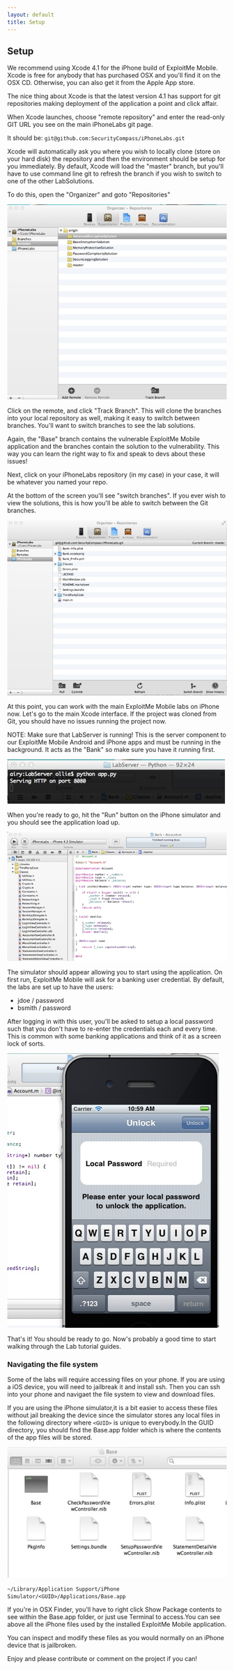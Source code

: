 ```yaml
---
layout: default
title: Setup
---
```


## Setup

We recommend using Xcode 4.1 for the iPhone build of ExploitMe Mobile.
Xcode is free for anybody that has purchased OSX and you'll find it on
the OSX CD.  Otherwise, you can also get it from the Apple App store.

The nice thing about Xcode is that the latest version 4.1 has support
for git repositories making deployment of the application a point and
click affair.

When Xcode launches, choose "remote repository" and enter the
read-only GIT URL you see on the main iPhoneLabs git page.

It should be: `git@github.com:SecurityCompass/iPhoneLabs.git`

Xcode will automatically ask you where you wish to locally clone
(store on your hard disk) the repository and then the environment
should be setup for you immediately.  By default, Xcode will load the
"master" branch, but you'll have to use command line git to refresh
the branch if you wish to switch to one of the other LabSolutions.

To do this, open the "Organizer" and goto "Repositories"

![Repositiories](img/repositories.jpeg)

Click on the remote, and click "Track Branch".  This will clone the
branches into your local repository as well, making it easy to switch
between branches.  You'll want to switch branches to see the lab
solutions.

Again, the "Base" branch contains the vulnerable ExploitMe Mobile
application and the branches contain the solution to the
vulnerability.  This way you can learn the right way to fix and speak
to devs about these issues!

Next, click on your iPhoneLabs repository (in my case) in your case,
it will be whatever you named your repo.

At the bottom of the screen you'll see "switch branches".  If you ever
wish to view the solutions, this is how you'll be able to switch
between the Git branches.

![branches](img/branches.jpeg)

At this point, you can work with the main ExploitMe Mobile labs on
iPhone now.  Let's go to the main Xcode interface.  If the project was
cloned from Git, you should have no issues running the project now.

NOTE: Make sure that LabServer is running!  This is the server
component to our ExploitMe Mobile Android and iPhone apps and must be
running in the background.  It acts as the "Bank" so make sure you
have it running first.

![Lab server](img/labserver.jpeg)

When you're ready to go, hit the "Run" button on the iPhone simulator
and you should see the application load up.

![Simulator running](img/Runsimulator.jpeg)

The simulator should appear allowing you to start using the
application.  On first run, ExploitMe Mobile will ask for a banking
user credential.  By default, the labs are set up to have the users:

 * jdoe / password
 * bsmith / password

After logging in with this user, you'll be asked to setup a local
password such that you don't have to re-enter the credentials each and
every time.  This is common with some banking applications and think
of it as a screen lock of sorts.

![Local password](img/localpassword.jpeg)

That's it!  You should be ready to go.  Now's probably a good time to
start walking through the Lab tutorial guides.

### Navigating the file system

Some of the labs will require accessing files on your phone.  If you are using a iOS device, you will need
to jailbreak it and install ssh.  Then you can ssh into your phone and
navigaet the file system to view and download files. 

If you are using the iPhone simulator,it is a bit easier to access these
files without jail breaking the device since the simulator stores any
local files in the following directory where `<GUID>` is unique to
everybody.In the GUID directory, you should find the Base.app folder
which is where the contents of the app files will be stored.
			
![Simulator content](img/simulator_contents.jpeg)

`~/Library/Application Support/iPhone Simulator/<GUID>/Applications/Base.app`
			
If you're in OSX Finder, you'll have to right click  Show Package
contents to see within the Base.app folder, or just use Terminal to
access.You can see above all the iPhone files used by the installed
ExploitMe Mobile application.

You can inspect and modify these files as you would normally on an
iPhone device that is jailbroken.

Enjoy and please contribute or comment on the project if you can!
